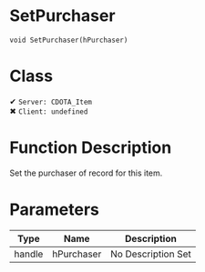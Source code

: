 # SetPurchaser
```
void SetPurchaser(hPurchaser)
```
# Class
✔ `Server: CDOTA_Item`  
✖ `Client: undefined`  

# Function Description
Set the purchaser of record for this item.
# Parameters
Type|Name|Description
--|--|--
handle|hPurchaser|No Description Set
